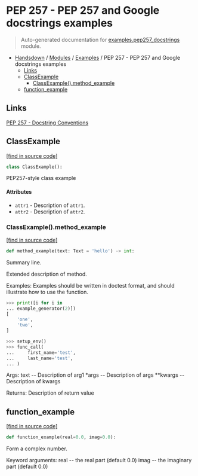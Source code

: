 # PEP 257 - PEP 257 and Google docstrings examples

> Auto-generated documentation for [examples.pep257_docstrings](https://github.com/vemel/handsdown/blob/master/examples/pep257_docstrings.py) module.

- [Handsdown](../README.md#-handsdown---python-documentation-generator) / [Modules](../MODULES.md#modules) / [Examples](index.md#examples) / PEP 257 - PEP 257 and Google docstrings examples
    - [Links](#links)
    - [ClassExample](#classexample)
        - [ClassExample().method_example](#classexamplemethod_example)
    - [function_example](#function_example)

## Links

[PEP 257 - Docstring Conventions](https://www.python.org/dev/peps/pep-0287/)

## ClassExample

[[find in source code]](https://github.com/vemel/handsdown/blob/master/examples/pep257_docstrings.py#L11)

```python
class ClassExample():
```

PEP257-style class example

#### Attributes

- `attr1` - Description of `attr1`.
- `attr2` - Description of `attr2`.

### ClassExample().method_example

[[find in source code]](https://github.com/vemel/handsdown/blob/master/examples/pep257_docstrings.py#L20)

```python
def method_example(text: Text = 'hello') -> int:
```

Summary line.

Extended description of method.

Examples:
    Examples should be written in doctest format, and should illustrate how
    to use the function.

```python
>>> print([i for i in
... example_generator(2)])
[
    'one',
    'two',
]
```

```python
>>> setup_env()
>>> func_call(
...     first_name='test',
...     last_name='test',
... )
```

Args:
    text -- Description of arg1
    *args -- Description of args
    **kwargs -- Description of kwargs

Returns:
    Description of return value

## function_example

[[find in source code]](https://github.com/vemel/handsdown/blob/master/examples/pep257_docstrings.py#L53)

```python
def function_example(real=0.0, imag=0.0):
```

Form a complex number.

Keyword arguments:
real -- the real part (default 0.0)
imag -- the imaginary part (default 0.0)
